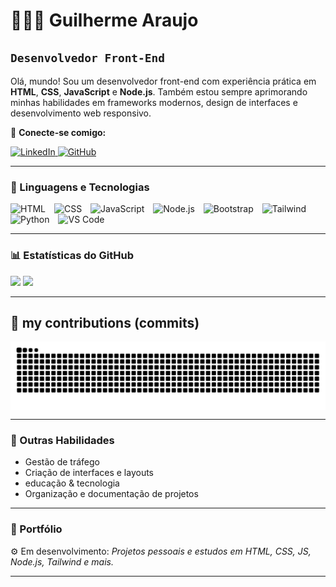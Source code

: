 # 👨🏽‍💻 Guilherme Araujo

**`Desenvolvedor Front-End`**
---
Olá, mundo! Sou um desenvolvedor front-end com experiência prática em **HTML**, **CSS**, **JavaScript** e **Node.js**. Também estou sempre aprimorando minhas habilidades em frameworks modernos, design de interfaces e desenvolvimento web responsivo.

🔗 **Conecte-se comigo:**

<p align="left">
  <a href="https://www.linkedin.com/in/guilherme-santos-0166332b0/" target="_blank">
    <img 
      src="https://img.shields.io/badge/-LinkedIn-%230077B5?style=for-the-badge&logo=linkedin&logoColor=white" 
      alt="LinkedIn" 
      title="Me siga no LinkedIn"
    />
  </a>

  <a href="https://github.com/guilhermehgz" target="_blank">
    <img 
      src="https://img.shields.io/badge/-GitHub-%23121011?style=for-the-badge&logo=github&logoColor=white" 
      alt="GitHub" 
      title="Veja meus repositórios"
    />
  </a>
</p>

---

### 🤖 Linguagens e Tecnologias

<p align="left">
  <img alt="HTML" title="HTML" width="30px" style="margin-right:10px" src="https://cdn.jsdelivr.net/gh/devicons/devicon@latest/icons/html5/html5-original.svg" />
  <img alt="CSS" title="CSS" width="30px" style="margin-right:10px" src="https://cdn.jsdelivr.net/gh/devicons/devicon@latest/icons/css3/css3-original.svg" />
  <img alt="JavaScript" title="JavaScript" width="30px" style="margin-right:10px" src="https://cdn.jsdelivr.net/gh/devicons/devicon@latest/icons/javascript/javascript-original.svg" />
  <img alt="Node.js" title="Node.js" width="30px" style="margin-right:10px" src="https://cdn.jsdelivr.net/gh/devicons/devicon@latest/icons/nodejs/nodejs-original.svg" />
  <img alt="Bootstrap" title="Bootstrap" width="30px" style="margin-right:10px" src="https://cdn.jsdelivr.net/gh/devicons/devicon@latest/icons/bootstrap/bootstrap-original.svg" />
  <img alt="Tailwind" title="Tailwind CSS" width="30px" style="margin-right:10px" src="https://cdn.jsdelivr.net/gh/devicons/devicon@latest/icons/tailwindcss/tailwindcss-original.svg" />
  <img alt="Python" title="Python" width="30px" style="margin-right:10px" src="https://cdn.jsdelivr.net/gh/devicons/devicon@latest/icons/python/python-original.svg" />
  <img alt="VS Code" title="Visual Studio Code" width="30px" style="margin-right:10px" src="https://cdn.jsdelivr.net/gh/devicons/devicon@latest/icons/vscode/vscode-original.svg" />
</p>

---

### 📊 Estatísticas do GitHub

<p align="left">
  <img 
    height="180em" 
    src="https://github-readme-stats.vercel.app/api?username=guilhermehgz&show_icons=true&theme=tokyonight&include_all_commits=true&locale=pt-br" 
  />
  <img 
    height="180em" 
    src="https://github-readme-stats.vercel.app/api/top-langs/?username=guilhermehgz&theme=tokyonight&layout=compact&custom_title=Tecnologias+mais+usadas&langs_count=9" 
  />
</p>

---
## 🐍 my contributions (commits)

<picture align="center"> 
  <source media="(prefers-color-scheme: dark)" srcset="https://raw.githubusercontent.com/guilhermehgz/guilhermehgz/output/github-contribution-grid-snake-dark.svg">
  <source media="(prefers-color-scheme: light)" srcset="https://raw.githubusercontent.com/guilhermehgz/guilhermehgz/output/github-contribution-grid-snake.svg">
  <img align="center" alt="github contribution grid snake animation" src="https://raw.githubusercontent.com/guilhermehgz/guilhermehgz/output/github-contribution-grid-snake.svg">
</picture>




---

### 🧠 Outras Habilidades

- Gestão de tráfego
- Criação de interfaces e layouts
- educação & tecnologia
- Organização e documentação de projetos

---

### 📂 Portfólio

⚙️ Em desenvolvimento: *Projetos pessoais e estudos em HTML, CSS, JS, Node.js, Tailwind e mais.*

---

